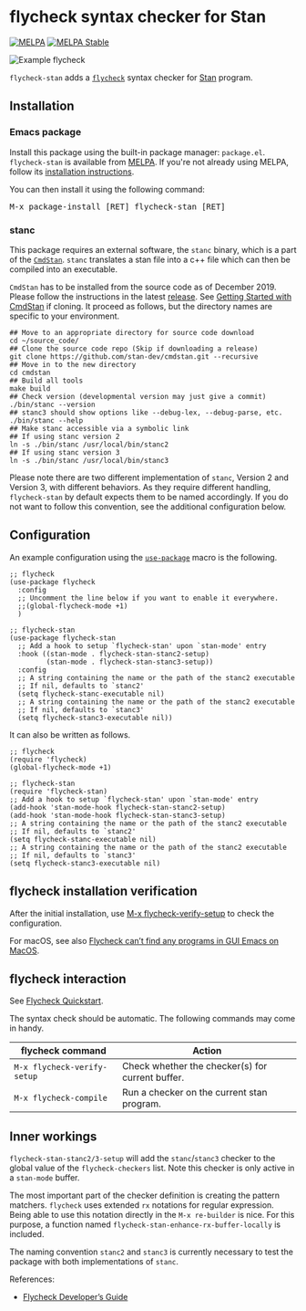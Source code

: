# flycheck syntax checker for Stan

[![MELPA](http://melpa.org/packages/flycheck-stan-badge.svg)](http://melpa.org/#/flycheck-stan)
[![MELPA Stable](http://stable.melpa.org/packages/flycheck-stan-badge.svg)](http://stable.melpa.org/#/flycheck-stan)

![Example flycheck](example_flycheck.png)

`flycheck-stan` adds a [`flycheck`](https://www.flycheck.org/en/latest/) syntax checker for [Stan](https://mc-stan.org) program.


## Installation
### Emacs package
Install this package using the built-in package manager: `package.el`. `flycheck-stan` is available from [MELPA](http://melpa.org). If you're not already using MELPA, follow its [installation instructions](http://melpa.org/#/getting-started).

You can then install it using the following command:

<kbd>M-x package-install [RET] flycheck-stan [RET]</kbd>

### stanc
This package requires an external software, the `stanc` binary, which is a part of the [`CmdStan`](https://github.com/stan-dev/cmdstan). `stanc` translates a stan file into a c++ file which can then be compiled into an executable.

`CmdStan` has to be installed from the source code as of December 2019. Please follow the instructions in the latest [release](https://github.com/stan-dev/cmdstan/releases). See [Getting Started with CmdStan](https://github.com/stan-dev/cmdstan/wiki/Getting-Started-with-CmdStan) if cloning. It proceed as follows, but the directory names are specific to your environment.

```{shell}
## Move to an appropriate directory for source code download
cd ~/source_code/
## Clone the source code repo (Skip if downloading a release)
git clone https://github.com/stan-dev/cmdstan.git --recursive
## Move in to the new directory
cd cmdstan
## Build all tools
make build
## Check version (developmental version may just give a commit)
./bin/stanc --version
## stanc3 should show options like --debug-lex, --debug-parse, etc.
./bin/stanc --help
## Make stanc accessible via a symbolic link
## If using stanc version 2
ln -s ./bin/stanc /usr/local/bin/stanc2
## If using stanc version 3
ln -s ./bin/stanc /usr/local/bin/stanc3
```

Please note there are two different implementation of `stanc`, Version 2 and Version 3, with different behaviors. As they require different handling, `flycheck-stan` by default expects them to be named accordingly. If you do not want to follow this convention, see the additional configuration below.


## Configuration
An example configuration using the [`use-package`](https://github.com/jwiegley/use-package) macro is the following.

```{lisp}
;; flycheck
(use-package flycheck
  :config
  ;; Uncomment the line below if you want to enable it everywhere.
  ;;(global-flycheck-mode +1)
  )

;; flycheck-stan
(use-package flycheck-stan
  ;; Add a hook to setup `flycheck-stan' upon `stan-mode' entry
  :hook ((stan-mode . flycheck-stan-stanc2-setup)
         (stan-mode . flycheck-stan-stanc3-setup))
  :config
  ;; A string containing the name or the path of the stanc2 executable
  ;; If nil, defaults to `stanc2'
  (setq flycheck-stanc-executable nil)
  ;; A string containing the name or the path of the stanc2 executable
  ;; If nil, defaults to `stanc3'
  (setq flycheck-stanc3-executable nil))
```

It can also be written as follows.

```{lisp}
;; flycheck
(require 'flycheck)
(global-flycheck-mode +1)

;; flycheck-stan
(require 'flycheck-stan)
;; Add a hook to setup `flycheck-stan' upon `stan-mode' entry
(add-hook 'stan-mode-hook flycheck-stan-stanc2-setup)
(add-hook 'stan-mode-hook flycheck-stan-stanc3-setup)
;; A string containing the name or the path of the stanc2 executable
;; If nil, defaults to `stanc2'
(setq flycheck-stanc-executable nil)
;; A string containing the name or the path of the stanc2 executable
;; If nil, defaults to `stanc3'
(setq flycheck-stanc3-executable nil)
```


## flycheck installation verification

After the initial installation, use [M-x flycheck-verify-setup](https://www.flycheck.org/en/latest/user/troubleshooting.html#verify-your-setup) to check the configuration.

For macOS, see also [Flycheck can’t find any programs in GUI Emacs on MacOS](https://www.flycheck.org/en/latest/user/troubleshooting.html#flycheck-cant-find-any-programs-in-gui-emacs-on-macos).


## flycheck interaction

See [Flycheck Quickstart](https://www.flycheck.org/en/latest/user/quickstart.html).

The syntax check should be automatic. The following commands may come in handy.

| flycheck command            | Action                                               |
|-----------------------------|------------------------------------------------------|
| `M-x flycheck-verify-setup` | Check whether the checker(s) for current buffer.     |
| `M-x flycheck-compile`      | Run a checker on the current stan program. |


## Inner workings
`flycheck-stan-stanc2/3-setup` will add the `stanc`/`stanc3` checker to the global value of the `flycheck-checkers` list. Note this checker is only active in a `stan-mode` buffer.

The most important part of the checker definition is creating the pattern matchers. `flycheck` uses extended `rx` notations for regular expression. Being able to use this notation directly in the `M-x re-builder` is nice. For this purpose, a function named `flycheck-stan-enhance-rx-buffer-locally` is included.

The naming convention `stanc2` and `stanc3` is currently necessary to test the package with both implementations of `stanc`.

References:

- [Flycheck Developer’s Guide](https://www.flycheck.org/en/latest/developer/developing.html)
